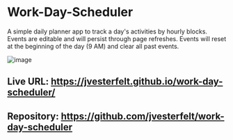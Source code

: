 # Work-Day-Scheduler
A simple daily planner app to track a day's activities by hourly blocks. Events are editable and will persist through page refreshes. Events will reset at the beginning of the day (9 AM) and clear all past events. 

![image](https://user-images.githubusercontent.com/81572838/120113844-9ad6d800-c139-11eb-9e8b-89b2650d2d94.png)

## Live URL: https://jvesterfelt.github.io/work-day-scheduler/
## Repository: https://github.com/jvesterfelt/work-day-scheduler
